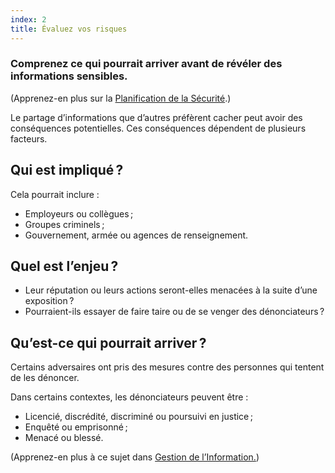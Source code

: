 ```yaml
---
index: 2
title: Évaluez vos risques
---
```

### Comprenez ce qui pourrait arriver avant de révéler des informations sensibles.

(Apprenez-en plus sur la [Planification de la Sécurité](umbrella://assess-your-risk/security-planning/beginner).)

Le partage d’informations que d’autres préfèrent cacher peut avoir des conséquences potentielles. Ces conséquences dépendent de plusieurs facteurs.

## Qui est impliqué ?

Cela pourrait inclure :

* Employeurs ou collègues ;
* Groupes criminels ;
* Gouvernement, armée ou agences de renseignement.

## Quel est l’enjeu ?

* Leur réputation ou leurs actions seront-elles menacées à la suite d’une exposition ?
* Pourraient-ils essayer de faire taire ou de se venger des dénonciateurs ?

## Qu’est-ce qui pourrait arriver ?

Certains adversaires ont pris des mesures contre des personnes qui tentent de les dénoncer.

Dans certains contextes, les dénonciateurs peuvent être :

* Licencié, discrédité, discriminé ou poursuivi en justice ;
* Enquêté ou emprisonné ;
* Menacé ou blessé.

(Apprenez-en plus à ce sujet dans [Gestion de l’Information.](umbrella://information/managing-information/beginner))